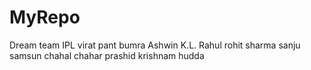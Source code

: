 # MyRepo

Dream team IPL
virat
pant
bumra
Ashwin
K.L. Rahul
rohit sharma
sanju samsun
chahal
chahar
prashid krishnam
hudda
